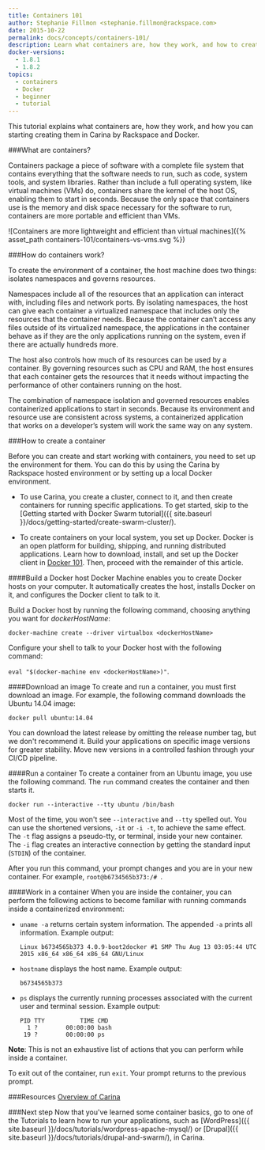 ```yaml
---
title: Containers 101
author: Stephanie Fillmon <stephanie.fillmon@rackspace.com>
date: 2015-10-22
permalink: docs/concepts/containers-101/
description: Learn what containers are, how they work, and how to create one in Carina or in a local Docker environment
docker-versions:
  - 1.8.1
  - 1.8.2
topics:
  - containers
  - Docker
  - beginner
  - tutorial
---
```


This tutorial explains what containers are, how they work, and how you can starting creating them in Carina by Rackspace and Docker.

###What are containers?

Containers package a piece of software with a complete file system that contains everything that the software needs to run, such as code, system tools, and system libraries. Rather than include a full operating system, like virtual machines (VMs) do, containers share the kernel of the host OS, enabling them to start in seconds. Because the only space that containers use is the memory and disk space necessary for the software to run, containers are more portable and efficient than VMs.

![Containers are more lightweight and efficient than virtual machines]({% asset_path containers-101/containers-vs-vms.svg %})

###How do containers work?

To create the environment of a container, the host machine does two things: isolates namespaces and governs resources.

Namespaces include all of the resources that an application can interact with,
including files and network ports. By isolating namespaces, the host can
give each container a virtualized namespace that includes only the resources
that the container needs. Because the container can’t access any files
outside of its virtualized namespace, the applications in the container behave as if they are
the only applications running on the system, even if there are actually hundreds more.

The host also controls how much of its resources can be used by a container.
By governing resources such as CPU and RAM, the
host ensures that each container gets the resources that it needs without
impacting the performance of other containers running on the host.

The combination of namespace isolation and governed resources enables
containerized applications to start in seconds.  Because its environment and
resource use are consistent across systems, a containerized application
that works on a developer’s system will work the same way on any system.

###How to create a container

Before you can create and start working with containers, you need to set up the environment for them. You can do this by using the Carina by Rackspace hosted environment or by setting up a local Docker environment.

- To use Carina, you create a cluster, connect to it, and then create containers for running specific applications. To get started, skip to the [Getting started with Docker Swarm tutorial]({{ site.baseurl }}/docs/getting-started/create-swarm-cluster/).

- To create containers on your local system, you set up Docker. Docker is an open platform for building, shipping, and running distributed applications. Learn how to download, install, and set up the Docker client in [Docker 101]({{site.baseurl}}/docs/concepts/docker-101/). Then, proceed with the remainder of this article.

####Build a Docker host
Docker Machine enables you to create Docker hosts on your computer. It automatically creates the host, installs Docker on it, and configures the Docker client to talk to it.

Build a Docker host by running the following command, choosing anything you want for *dockerHostName*:

`docker-machine create --driver virtualbox <dockerHostName>`

Configure your shell to talk to your Docker host with the following command:

`eval "$(docker-machine env <dockerHostName>)"`.

####Download an image
To create and run a container, you must first download an image. For example, the following command downloads the Ubuntu 14.04 image:

`docker pull ubuntu:14.04`

You can download the latest release by omitting the release number tag, but we don't recommend it. Build your applications on specific image versions for greater stability. Move new versions in a controlled fashion through your CI/CD pipeline.

####Run a container
To create a container from an Ubuntu image, you use the following command. The `run` command creates the container and then starts it.

`docker run --interactive --tty ubuntu /bin/bash`

Most of the time, you won't see `--interactive` and `--tty` spelled out.
You can use the shortened versions, `-it` or `-i -t`, to
achieve the same effect. The `-t` flag assigns a pseudo-tty, or terminal, inside your new container. The `-i` flag creates an interactive connection by getting the standard input (`STDIN`) of the container.

After you run this command, your prompt changes and you are in your new container. For example, `root@b6734565b373:/# `.

####Work in a container
When you are inside the container, you can perform the following actions to become familiar with running commands inside a containerized environment:

* `uname -a` returns certain system information. The appended `-a` prints all information. Example output:

    `Linux b6734565b373 4.0.9-boot2docker #1 SMP Thu Aug 13 03:05:44 UTC 2015 x86_64 x86_64 x86_64 GNU/Linux`

* `hostname` displays the host name. Example output:

    `b6734565b373`

* `ps` displays the currently running processes associated with the current user and terminal session. Example output:

    ```
    PID TTY          TIME CMD
      1 ?        00:00:00 bash
     19 ?        00:00:00 ps
   ```

**Note**: This is not an exhaustive list of actions that you can perform while inside a container.

To exit out of the container, run `exit`. Your prompt returns to the previous prompt.

###Resources
[Overview of Carina]({{site.baseurl}}/docs/overview-of-carina/)

###Next step
Now that you've learned some container basics, go to one of the Tutorials to learn how to run your applications, such as [WordPress]({{ site.baseurl }}/docs/tutorials/wordpress-apache-mysql/) or [Drupal]({{ site.baseurl }}/docs/tutorials/drupal-and-swarm/), in Carina.
